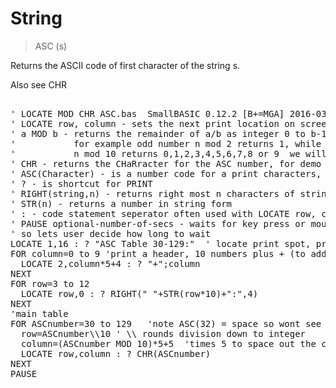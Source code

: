 # String

> ASC (s)

Returns the ASCII code of first character of the string s.

Also see CHR
<pre>

' LOCATE MOD CHR ASC.bas  SmallBASIC 0.12.2 [B+=MGA] 2016-03-23
' LOCATE row, column - sets the next print location on screen, rows down, columns across
' a MOD b - returns the remainder of a/b as integer 0 to b-1
'           for example odd number n mod 2 returns 1, while even number n mod 2 returns 0
'           n mod 10 returns 0,1,2,3,4,5,6,7,8 or 9  we will use this is demo
' CHR - returns the CHaRracter for the ASC number, for demo we will print a chart of CHR for ASC numbers 32-128
' ASC(Character) - is a number code for a print characters, 32 is the code for a space
' ? - is shortcut for PRINT
' RIGHT(string,n) - returns right most n characters of string
' STR(n) - returns a number in string form
' : - code statement seperator often used with LOCATE row, column : ? string
' PAUSE optional-number-of-secs - waits for key press or mouse click and/or for a number seconds 
' so lets user decide how long to wait
LOCATE 1,16 : ? "ASC Table 30-129:"  ' locate print spot, print title for our app
FOR column=0 to 9 'print a header, 10 numbers plus + (to add to row value)
  LOCATE 2,column*5+4 : ? "+";column
NEXT
FOR row=3 to 12
  LOCATE row,0 : ? RIGHT(" "+STR(row*10)+":",4)
NEXT
'main table
FOR ASCnumber=30 to 129   'note ASC(32) = space so wont see anything in Table
  row=ASCnumber\\10 ' \\ rounds division down to integer
  column=(ASCnumber MOD 10)*5+5  'times 5 to space out the characters printed plus 5 for column labels
  LOCATE row,column : ? CHR(ASCnumber)
NEXT
PAUSE

</pre>

